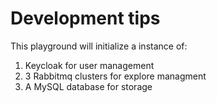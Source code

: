 # Development tips
This playground will initialize a instance of:
1. Keycloak for user management
2. 3 Rabbitmq clusters for explore managment
3. A MySQL database for storage